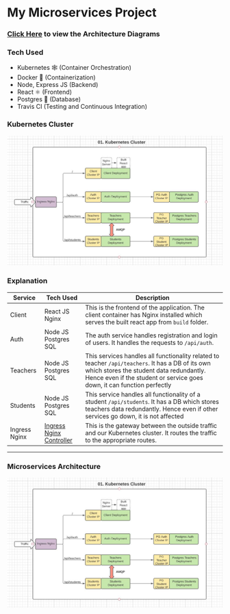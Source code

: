 # My Microservices Project

### [Click Here](https://lucid.app/lucidchart/invitations/accept/inv_f0ee79fc-296e-4ed6-b33d-ff46a0e353ad) to view the Architecture Diagrams

### Tech Used

- Kubernetes 🕸 (Container Orchestration)
- Docker 🐳 (Containerization)
- Node, Express JS (Backend)
- React ⚛ (Frontend)
- Postgres 🐘 (Database)
- Travis CI (Testing and Continuous Integration)

### Kubernetes Cluster
<img src="screenshots/classroom-k8s-arch.JPG" />

### Explanation
| Service       | Tech Used                                                               | Description                                                                                                                                                                                                              |
|---------------|-------------------------------------------------------------------------|--------------------------------------------------------------------------------------------------------------------------------------------------------------------------------------------------------------------------|
| Client        | React JS Nginx                                                          | This is the frontend of the application. The client container has Nginx installed which serves the built react app from `build` folder.                                                                                  |
| Auth          | Node JS Postgres SQL                                                    | The auth service handles registration and login of users. It handles the requests to `/api/auth`.                                                                                                                        |
| Teachers      | Node JS Postgres SQL                                                    | This services handles all functionality related to teacher `/api/teachers`. It has a DB of its own which stores the student data redundantly. Hence even if the student or service goes down, it can function perfectly  |
| Students      | Node JS Postgres SQL                                                    | This service handles all functionality of a student `/api/students`. It has a DB which stores teachers data redundantly. Hence even if other services go down, it is not affected                                        |
| Ingress Nginx | [Ingress Nginx Controller](https://kubernetes.github.io/ingress-nginx/) | This is the gateway between the outside traffic and our Kubernetes cluster. It routes the traffic to the appropriate routes.                                                                                             |

---

### Microservices Architecture
<img src="screenshots/classroom-k8s-arch.JPG" />